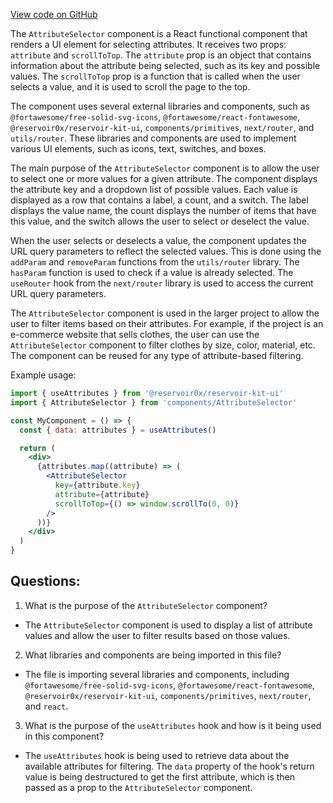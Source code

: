 [View code on GitHub](zoo-labs/zoo/blob/master/app/components/collections/filters/AttributeSelector.tsx)

The `AttributeSelector` component is a React functional component that renders a UI element for selecting attributes. It receives two props: `attribute` and `scrollToTop`. The `attribute` prop is an object that contains information about the attribute being selected, such as its key and possible values. The `scrollToTop` prop is a function that is called when the user selects a value, and it is used to scroll the page to the top.

The component uses several external libraries and components, such as `@fortawesome/free-solid-svg-icons`, `@fortawesome/react-fontawesome`, `@reservoir0x/reservoir-kit-ui`, `components/primitives`, `next/router`, and `utils/router`. These libraries and components are used to implement various UI elements, such as icons, text, switches, and boxes.

The main purpose of the `AttributeSelector` component is to allow the user to select one or more values for a given attribute. The component displays the attribute key and a dropdown list of possible values. Each value is displayed as a row that contains a label, a count, and a switch. The label displays the value name, the count displays the number of items that have this value, and the switch allows the user to select or deselect the value.

When the user selects or deselects a value, the component updates the URL query parameters to reflect the selected values. This is done using the `addParam` and `removeParam` functions from the `utils/router` library. The `hasParam` function is used to check if a value is already selected. The `useRouter` hook from the `next/router` library is used to access the current URL query parameters.

The `AttributeSelector` component is used in the larger project to allow the user to filter items based on their attributes. For example, if the project is an e-commerce website that sells clothes, the user can use the `AttributeSelector` component to filter clothes by size, color, material, etc. The component can be reused for any type of attribute-based filtering. 

Example usage:

```jsx
import { useAttributes } from '@reservoir0x/reservoir-kit-ui'
import { AttributeSelector } from 'components/AttributeSelector'

const MyComponent = () => {
  const { data: attributes } = useAttributes()

  return (
    <div>
      {attributes.map((attribute) => (
        <AttributeSelector
          key={attribute.key}
          attribute={attribute}
          scrollToTop={() => window.scrollTo(0, 0)}
        />
      ))}
    </div>
  )
}
```
## Questions: 
 1. What is the purpose of the `AttributeSelector` component?
- The `AttributeSelector` component is used to display a list of attribute values and allow the user to filter results based on those values.

2. What libraries and components are being imported in this file?
- The file is importing several libraries and components, including `@fortawesome/free-solid-svg-icons`, `@fortawesome/react-fontawesome`, `@reservoir0x/reservoir-kit-ui`, `components/primitives`, `next/router`, and `react`. 

3. What is the purpose of the `useAttributes` hook and how is it being used in this component?
- The `useAttributes` hook is being used to retrieve data about the available attributes for filtering. The `data` property of the hook's return value is being destructured to get the first attribute, which is then passed as a prop to the `AttributeSelector` component.